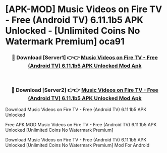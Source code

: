 # [APK-MOD] Music Videos on Fire TV - Free (Android TV) 6.11.1b5 APK Unlocked - [Unlimited Coins No Watermark Premium] oca91



<div align="center">
<h3>🔴 Download [Server1] 👉👉 <a href="https://momento.my/?title=Music_Videos_on_Fire_TV_-_Free_(Android_TV)_6.11.1b5_APK_Unlocked">Music Videos on Fire TV - Free (Android TV) 6.11.1b5 APK Unlocked Mod Apk</a></h3><br>

<h3>🔴 Download [Server2] 👉👉 <a href="https://momento.my/?title=Music_Videos_on_Fire_TV_-_Free_(Android_TV)_6.11.1b5_APK_Unlocked">Music Videos on Fire TV - Free (Android TV) 6.11.1b5 APK Unlocked Mod Apk</a></h3>
</div>



Download Music Videos on Fire TV - Free (Android TV) 6.11.1b5 APK Unlocked 

Free APK MOD Music Videos on Fire TV - Free (Android TV) 6.11.1b5 APK Unlocked [Unlimited Coins No Watermark Premium]

Download Music Videos on Fire TV - Free (Android TV) 6.11.1b5 APK Unlocked [Unlimited Coins No Watermark Premium] Mod For Android
